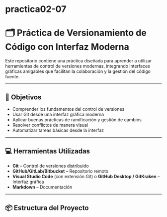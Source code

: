 # practica02-07
# 🗂️ Práctica de Versionamiento de Código con Interfaz Moderna

Este repositorio contiene una práctica diseñada para aprender a utilizar herramientas de control de versiones modernas, integrando interfaces gráficas amigables que facilitan la colaboración y la gestión del código fuente.

---

## 🎯 Objetivos

- Comprender los fundamentos del control de versiones
- Usar Git desde una interfaz gráfica moderna
- Aplicar buenas prácticas de ramificación y gestión de cambios
- Resolver conflictos de manera visual
- Automatizar tareas básicas desde la interfaz

---

## 💻 Herramientas Utilizadas

- **Git** – Control de versiones distribuido
- **GitHub/GitLab/Bitbucket** – Repositorio remoto
- **Visual Studio Code** (con extensión Git) o **GitHub Desktop / GitKraken** – Interfaz gráfica
- **Markdown** – Documentación

---

## 📦 Estructura del Proyecto

